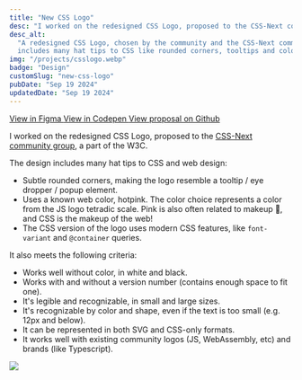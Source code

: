 ```yaml
---
title: "New CSS Logo"
desc: "I worked on the redesigned CSS Logo, proposed to the CSS-Next community group, a part of the W3C."
desc_alt:
  "A redesigned CSS Logo, chosen by the community and the CSS-Next community group, a part of the W3C. The design
  includes many hat tips to CSS like rounded corners, tooltips and color pickers."
img: "/projects/csslogo.webp"
badge: "Design"
customSlug: "new-css-logo"
pubDate: "Sep 19 2024"
updatedDate: "Sep 19 2024"
---
```


<div class="mt-6 flex gap-4 flex-col sm:flex-row items-start">
  <a href="https://www.figma.com/design/wd0LiyCtqx0P1q4Mb9Sgxy/CSS-Logo?t=8esTF1lFbzdIoP6C-0" class="btn btn-gray btn-outline" target="_blank" rel="noopener noreferrer">
    View in Figma
  </a>
  <a href="https://codepen.io/itsjavi/pen/XWLwvxp" class="btn btn-gray btn-outline" target="_blank" rel="noopener noreferrer">
    View in Codepen
  </a>
  <a href="https://github.com/CSS-Next/css-next/issues/105#issuecomment-2287469583" class="btn btn-gray btn-outline" target="_blank" rel="noopener noreferrer">
    View proposal on Github
  </a>
</div>

I worked on the redesigned CSS Logo, proposed to the
[CSS-Next community group](https://lists.w3.org/Archives/Public/www-archive/2023Nov/att-0002/CSS-Next_Community_Group.pdf),
a part of the W3C.

The design includes many hat tips to CSS and web design:

- Subtle rounded corners, making the logo resemble a tooltip / eye dropper / popup element.
- Uses a known web color, <span class="text-[hotpink] font-mono">hotpink</span>. The color choice represents a color
  from the JS logo tetradic scale. Pink is also often related to makeup 💅, and CSS is the makeup of the web!
- The CSS version of the logo uses modern CSS features, like `font-variant` and `@container` queries.

It also meets the following criteria:

- Works well without color, in white and black.
- Works with and without a version number (contains enough space to fit one).
- It's legible and recognizable, in small and large sizes.
- It's recognizable by color and shape, even if the text is too small (e.g. 12px and below).
- It can be represented in both SVG and CSS-only formats.
- It works well with existing community logos (JS, WebAssembly, etc) and brands (like Typescript).

![](/projects/csslogo-infographic.png)
